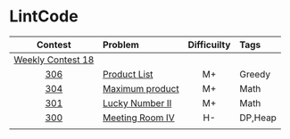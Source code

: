 # LintCode

|Contest | Problem | Difficuilty  | Tags |
| :------------:|:------------ |:---------------:| :-----|
| [Weekly Contest 18](https://www.lintcode.com/contest/97/) ||||
|[306](https://www.lintcode.com/problem/product-list)|[Product List](https://github.com/wisdompeak/CodeForces/tree/master/Edu_Round_20/A.Maximal-Binary-Matrix)|M+|Greedy|
|[304](https://www.lintcode.com/problem/maximum-product)|[Maximum product](https://github.com/wisdompeak/CodeForces/tree/master/Edu_Round_20/C.Maximal-GCD)|M+|Math|
|[301](https://www.lintcode.com/problem/lucky-number-ii/)|[Lucky Number II](https://github.com/wisdompeak/CodeForces/tree/master/Edu_Round_20/C.Maximal-GCD)|M+|Math|
|[300](https://www.lintcode.com/problem/meeting-room-iv)|[Meeting Room IV](https://github.com/wisdompeak/LintCode/tree/master/DP/300.Meeting-Room-IV)|H-|DP,Heap|
||||

